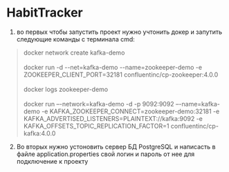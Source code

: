 # HabitTracker

1) во первых чтобы запустить проект нужно учтонить докер и запутить следующие команды с терминала cmd:
>docker network create kafka-demo \
> \
>docker run -d --net=kafka-demo --name=zookeeper-demo -e ZOOKEEPER_CLIENT_PORT=32181  confluentinc/cp-zookeeper:4.0.0 \
> \
> docker logs zookeeper-demo\
> \
> docker run –-network=kafka-demo -d -p 9092:9092 –-name=kafka-demo -e KAFKA_ZOOKEEPER_CONNECT=zookeeper-demo:32181 -e KAFKA_ADVERTISED_LISTENERS=PLAINTEXT://kafka:9092 -e KAFKA_OFFSETS_TOPIC_REPLICATION_FACTOR=1 confluentinc/cp-kafka:4.0.0

2) Во вторых нужно устоновить сервер БД PostgreSQL и написасть в файле application.properties свой логин и пароль от нее для подключение к проекту 

